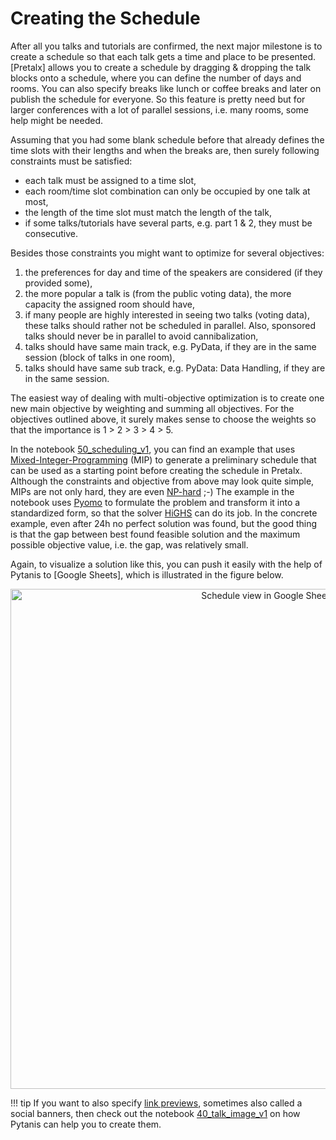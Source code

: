 # Creating the Schedule

After all you talks and tutorials are confirmed, the next major milestone is to create a schedule so that each
talk gets a time and place to be presented. [Pretalx] allows you to create a schedule by dragging & dropping the talk
blocks onto a schedule, where you can define the number of days and rooms. You can also specify breaks like lunch or coffee breaks
and later on publish the schedule for everyone. So this feature is pretty need but for larger conferences with a lot of
parallel sessions, i.e. many rooms, some help might be needed.

Assuming that you had some blank schedule before that already defines the time slots with their lengths and when the
breaks are, then surely following constraints must be satisfied:

* each talk must be assigned to a time slot,
* each room/time slot combination can only be occupied by one talk at most,
* the length of the time slot must match the length of the talk,
* if some talks/tutorials have several parts, e.g. part 1 & 2, they must be consecutive.

Besides those constraints you might want to optimize for several objectives:

1. the preferences for day and time of the speakers are considered (if they provided some),
2. the more popular a talk is (from the public voting data), the more capacity the assigned room should have,
3. if many people are highly interested in seeing two talks (voting data), these talks should rather not be scheduled in parallel.
   Also, sponsored talks should never be in parallel to avoid cannibalization,
4. talks should have same main track, e.g. PyData, if they are in the same session (block of talks in one room),
5. talks should have same sub track, e.g. PyData: Data Handling, if they are in the same session.

The easiest way of dealing with multi-objective optimization is to create one new main objective by weighting and summing all objectives.
For the objectives outlined above, it surely makes sense to choose the weights so that the importance is 1 > 2 > 3 > 4 > 5.

In the notebook [50_scheduling_v1], you can find an example that uses [Mixed-Integer-Programming] (MIP) to generate a preliminary
schedule that can be used as a starting point before creating the schedule in Pretalx. Although the constraints and objective
from above may look quite simple, MIPs are not only hard, they are even [NP-hard] ;-) The example in the notebook uses
[Pyomo] to formulate the problem and transform it into a standardized form, so that the solver [HiGHS] can do its job.
In the concrete example, even after 24h no perfect solution was found, but the good thing is that the gap between best found feasible
solution and the maximum possible objective value, i.e. the gap, was relatively small.

Again, to visualize a solution like this, you can push it easily with the help of Pytanis to [Google Sheets],  which
is illustrated in the figure below.

<div align="center">
<img src="https://raw.githubusercontent.com/FlorianWilhelm/pytanis/main/docs/assets/images/gsheet_schedule.png" alt="Schedule view in Google Sheet" width="800" role="img">
</div>

!!! tip
    If you want to also specify [link previews], sometimes also called a social banners, then check out the notebook [40_talk_image_v1]
    on how Pytanis can help you to create them.

[link previews]: https://developers.facebook.com/docs/sharing/webmasters/images
[40_talk_image_v1]: https://github.com/FlorianWilhelm/pytanis/blob/main/notebooks/pyconde-pydata-berlin-2023/40_talk_image_v1.ipynb
[50_scheduling_v1]: https://github.com/FlorianWilhelm/pytanis/blob/main/notebooks/pyconde-pydata-berlin-2023/50_scheduling_v1.ipynb
[Pyomo]: http://www.pyomo.org/
[HiGHS]: https://highs.dev/
[Mixed-Integer-Programming]: https://en.wikipedia.org/wiki/Integer_programming
[NP-hard]: https://en.wikipedia.org/wiki/NP-hardness
